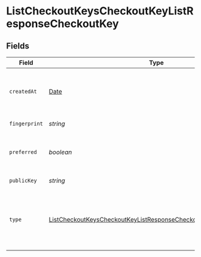 # ListCheckoutKeysCheckoutKeyListResponseCheckoutKey


## Fields

| Field                                                                                                                                                             | Type                                                                                                                                                              | Required                                                                                                                                                          | Description                                                                                                                                                       | Example                                                                                                                                                           |
| ----------------------------------------------------------------------------------------------------------------------------------------------------------------- | ----------------------------------------------------------------------------------------------------------------------------------------------------------------- | ----------------------------------------------------------------------------------------------------------------------------------------------------------------- | ----------------------------------------------------------------------------------------------------------------------------------------------------------------- | ----------------------------------------------------------------------------------------------------------------------------------------------------------------- |
| `createdAt`                                                                                                                                                       | [Date](https://developer.mozilla.org/en-US/docs/Web/JavaScript/Reference/Global_Objects/Date)                                                                     | :heavy_check_mark:                                                                                                                                                | The date and time the checkout key was created.                                                                                                                   | 2015-09-21T17:29:21.042Z                                                                                                                                          |
| `fingerprint`                                                                                                                                                     | *string*                                                                                                                                                          | :heavy_check_mark:                                                                                                                                                | An SSH key fingerprint.                                                                                                                                           | c9:0b:1c:4f:d5:65:56:b9:ad:88:f9:81:2b:37:74:2f                                                                                                                   |
| `preferred`                                                                                                                                                       | *boolean*                                                                                                                                                         | :heavy_check_mark:                                                                                                                                                | A boolean value that indicates if this key is preferred.                                                                                                          | true                                                                                                                                                              |
| `publicKey`                                                                                                                                                       | *string*                                                                                                                                                          | :heavy_check_mark:                                                                                                                                                | A public SSH key.                                                                                                                                                 | ssh-rsa ...                                                                                                                                                       |
| `type`                                                                                                                                                            | [ListCheckoutKeysCheckoutKeyListResponseCheckoutKeyCheckoutKeyType](../../models/operations/listcheckoutkeyscheckoutkeylistresponsecheckoutkeycheckoutkeytype.md) | :heavy_check_mark:                                                                                                                                                | The type of checkout key. This may be either `deploy-key` or `github-user-key`.                                                                                   | deploy-key                                                                                                                                                        |